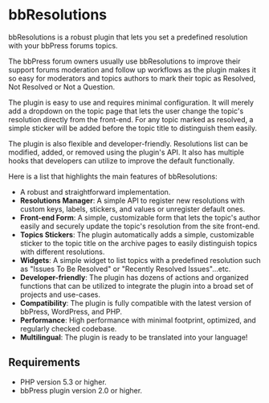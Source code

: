 # bbResolutions

bbResolutions is a robust plugin that lets you set a predefined resolution with your bbPress forums topics.

The bbPress forum owners usually use bbResolutions to improve their support forums moderation and follow up workflows as the plugin makes it so easy for moderators and topics authors to mark their topic as Resolved, Not Resolved or Not a Question.

The plugin is easy to use and requires minimal configuration. It will merely add a dropdown on the topic page that lets the user change the topic's resolution directly from the front-end. For any topic marked as resolved, a simple sticker will be added before the topic title to distinguish them easily.

The plugin is also flexible and developer-friendly. Resolutions list can be modified, added, or removed using the plugin's API. It also has multiple hooks that developers can utilize to improve the default functionally.

Here is a list that highlights the main features of bbResolutions:
- A robust and straightforward implementation.
- **Resolutions Manager**: A simple API to register new resolutions with custom keys, labels, stickers, and values or unregister default ones.
- **Front-end Form**:  A simple, customizable form that lets the topic's author easily and securely update the topic's resolution from the site front-end.
- **Topics Stickers**: The plugin automatically adds a simple, customizable sticker to the topic title on the archive pages to easily distinguish topics with different resolutions.
- **Widgets**: A simple widget to list topics with a predefined resolution such as "Issues To Be Resolved" or "Recently Resolved Issues"...etc.
- **Developer-friendly**: The plugin has dozens of actions and organized functions that can be utilized to integrate the plugin into a broad set of projects and use-cases.
- **Compatibility**: The plugin is fully compatible with the latest version of bbPress, WordPress, and PHP.
- **Performance**: High performance with minimal footprint, optimized, and regularly checked codebase.
- **Multilingual**: The plugin is ready to be translated into your language!

## Requirements
- PHP version 5.3 or higher.
- bbPress plugin version 2.0 or higher.
